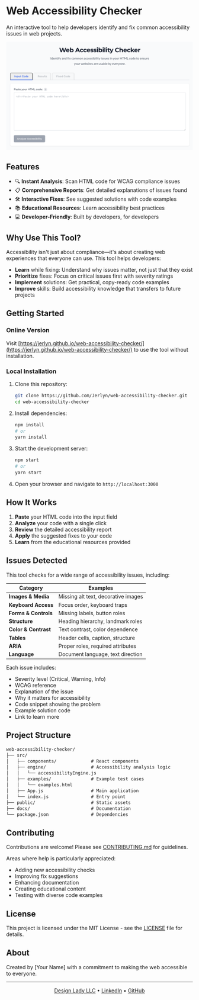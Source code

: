 # Web Accessibility Checker

An interactive tool to help developers identify and fix common accessibility issues in web projects.

![Accessibility Checker Screenshot](weba11y.png)

## Features

- 🔍 **Instant Analysis**: Scan HTML code for WCAG compliance issues
- 📋 **Comprehensive Reports**: Get detailed explanations of issues found
- 🛠️ **Interactive Fixes**: See suggested solutions with code examples
- 📚 **Educational Resources**: Learn accessibility best practices
- 💻 **Developer-Friendly**: Built by developers, for developers

## Why Use This Tool?

Accessibility isn't just about compliance—it's about creating web experiences that everyone can use. This tool helps developers:

- **Learn** while fixing: Understand why issues matter, not just that they exist
- **Prioritize** fixes: Focus on critical issues first with severity ratings
- **Implement** solutions: Get practical, copy-ready code examples
- **Improve** skills: Build accessibility knowledge that transfers to future projects

## Getting Started

### Online Version

Visit [https://jerlyn.github.io/web-accessibility-checker/](https://jerlyn.github.io/web-accessibility-checker/) to use the tool without installation.

### Local Installation

1. Clone this repository:
   ```bash
   git clone https://github.com/Jerlyn/web-accessibility-checker.git
   cd web-accessibility-checker
   ```

2. Install dependencies:
   ```bash
   npm install
   # or
   yarn install
   ```

3. Start the development server:
   ```bash
   npm start
   # or
   yarn start
   ```

4. Open your browser and navigate to `http://localhost:3000`

## How It Works

1. **Paste** your HTML code into the input field
2. **Analyze** your code with a single click
3. **Review** the detailed accessibility report
4. **Apply** the suggested fixes to your code
5. **Learn** from the educational resources provided

## Issues Detected

This tool checks for a wide range of accessibility issues, including:

| Category | Examples |
|----------|----------|
| **Images & Media** | Missing alt text, decorative images |
| **Keyboard Access** | Focus order, keyboard traps |
| **Forms & Controls** | Missing labels, button roles |
| **Structure** | Heading hierarchy, landmark roles |
| **Color & Contrast** | Text contrast, color dependence |
| **Tables** | Header cells, caption, structure |
| **ARIA** | Proper roles, required attributes |
| **Language** | Document language, text direction |

Each issue includes:
- Severity level (Critical, Warning, Info)
- WCAG reference
- Explanation of the issue
- Why it matters for accessibility
- Code snippet showing the problem
- Example solution code
- Link to learn more

## Project Structure

```
web-accessibility-checker/
├── src/
│   ├── components/             # React components
│   ├── engine/                 # Accessibility analysis logic
│   │   └── accessibilityEngine.js
│   ├── examples/               # Example test cases
│   │   └── examples.html
│   ├── App.js                  # Main application
│   └── index.js                # Entry point
├── public/                     # Static assets
├── docs/                       # Documentation
└── package.json                # Dependencies
```

## Contributing

Contributions are welcome! Please see [CONTRIBUTING.md](CONTRIBUTING.md) for guidelines.

Areas where help is particularly appreciated:
- Adding new accessibility checks
- Improving fix suggestions
- Enhancing documentation
- Creating educational content
- Testing with diverse code examples

## License

This project is licensed under the MIT License - see the [LICENSE](LICENSE) file for details.

## About

Created by [Your Name] with a commitment to making the web accessible to everyone.

---

<div align="center">
  <p>
    <a href="https://www.designlady.com/">Design Lady LLC</a> •
    <a href="https://www.linkedin.com/in/jerlyn/">LinkedIn</a> •
    <a href="https://github.com/Jerlyn/">GitHub</a>
  </p>
</div>
